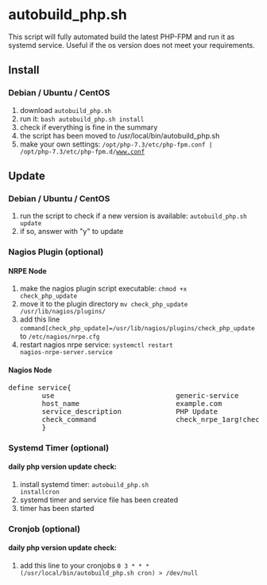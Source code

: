 # autobuild_php.sh
This script will fully automated build the latest PHP-FPM and run it as systemd service.
Useful if the os version does not meet your requirements.

## Install
### Debian / Ubuntu / CentOS

1) download <code>autobuild_php.sh</code>
2) run it: <code>bash autobuild_php.sh install</code>
3) check if everything is fine in the summary
4) the script has been moved to /usr/local/bin/autobuild_php.sh
5) make your own settings: <code>/opt/php-7.3/etc/php-fpm.conf | /opt/php-7.3/etc/php-fpm.d/www.conf</code>


## Update
### Debian / Ubuntu / CentOS

1) run the script to check if a new version is available: <code>autobuild_php.sh update</code>
3) if so, answer with "y" to update

### Nagios Plugin (optional)
#### NRPE Node

1) make the nagios plugin script executable: <code>chmod +x check_php_update</code>
2) move it to the plugin directory <code>mv check_php_update /usr/lib/nagios/plugins/</code>
3) add this line <code>command[check_php_update]=/usr/lib/nagios/plugins/check_php_update</code> to <code>/etc/nagios/nrpe.cfg</code>
4) restart nagios nrpe service: <code>systemctl restart nagios-nrpe-server.service</code>

#### Nagios Node
<pre>
define service{
        use                             generic-service
        host_name                       example.com
        service_description             PHP Update
        check_command                   check_nrpe_1arg!check_php_update
        }
</pre>

### Systemd Timer (optional)
#### daily php version update check:

1) install systemd timer: <code>autobuild_php.sh installcron</code>
2) systemd timer and service file has been created
3) timer has been started

### Cronjob (optional)
#### daily php version update check:

1) add this line to your cronjobs <code>0    3    *    *    *    (/usr/local/bin/autobuild_php.sh cron) > /dev/null</code>
